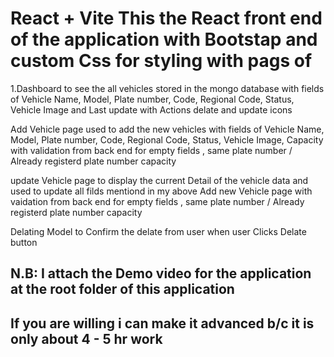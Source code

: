 # React + Vite This the React front end of the application with Bootstap and custom Css for styling with pags of


1.Dashboard to see the all vehicles stored in the mongo database with fields of Vehicle Name, Model, Plate number, Code, Regional Code, Status, Vehicle Image and Last update with Actions delate and update icons

Add Vehicle page used to add the new vehicles with fields of Vehicle Name, Model, Plate number, Code, Regional Code, Status, Vehicle Image, Capacity with validation from back end for empty fields , same plate number / Already registerd plate number capacity

update Vehicle page to display the current Detail of the vehicle data and used to update all filds mentiond in my above Add new Vehicle page with vaidation from back end for empty fields , same plate number / Already registerd plate number capacity

Delating Model to Confirm the delate from user when user Clicks Delate button

## N.B: I attach the Demo video for the application at the root folder of this application

## If you are willing i can make it advanced b/c it is only about 4 - 5 hr work
